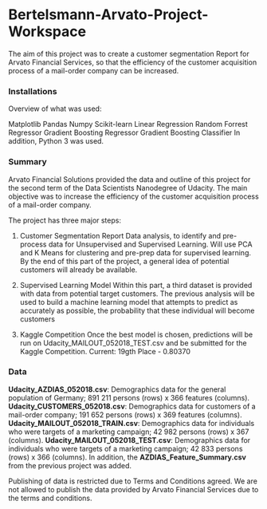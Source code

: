 # Bertelsmann-Arvato-Project-Workspace
The aim of this project was to create a customer segmentation Report for Arvato Financial Services, so that the efficiency of the customer acquisition process of a mail-order company can be increased. 

### Installations
Overview of what was used: 

Matplotlib
Pandas
Numpy
Scikit-learn
Linear Regression
Random Forrest Regressor
Gradient Boosting Regressor
Gradient Boosting Classifier
In addition, Python 3 was used. 

### Summary
Arvato Financial Solutions provided the data and outline of this project for the second term of the Data Scientists Nanodegree of Udacity. The main objective was to increase the efficiency of the customer acquisition process of a mail-order company.

The project has three major steps: 

1. Customer Segmentation Report
Data analysis, to identify and pre-process data for Unsupervised and Supervised Learning. Will use PCA and K Means for clustering and pre-prep data for supervised learning. By the end of this part of the project, a general idea of potential customers will already be available. 

2. Supervised Learning Model
Within this part, a third dataset is provided with data from potential target customers. The previous analysis will be used to build a machine learning model that attempts to predict as accurately as possible, the probability that these individual will become customers

3. Kaggle Competition
Once the best model is chosen, predictions will be run on Udacity_MAILOUT_052018_TEST.csv and be submitted for the Kaggle Competition. 
Current: 19gth Place - 0.80370

### Data
**Udacity_AZDIAS_052018.csv**: Demographics data for the general population of Germany; 891 211 persons (rows) x 366 features (columns).
**Udacity_CUSTOMERS_052018.csv**: Demographics data for customers of a mail-order company; 191 652 persons (rows) x 369 features (columns).
**Udacity_MAILOUT_052018_TRAIN.csv**: Demographics data for individuals who were targets of a marketing campaign; 42 982 persons (rows) x 367 (columns).
**Udacity_MAILOUT_052018_TEST.csv**: Demographics data for individuals who were targets of a marketing campaign; 42 833 persons (rows) x 366 (columns).
In addition, the **AZDIAS_Feature_Summary.csv** from the previous project was added. 

Publishing of data is restricted due to Terms and Conditions agreed.
We are not allowed to publish the data provided by Arvato Financial Services due to the terms and conditions.


